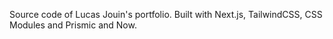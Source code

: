 Source code of Lucas Jouin's portfolio.
Built with Next.js, TailwindCSS, CSS Modules and Prismic and Now.